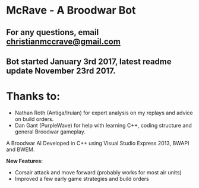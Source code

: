 # McRave - A Broodwar Bot
## For any questions, email christianmccrave@gmail.com
## Bot started January 3rd 2017, latest readme update November 23rd 2017.

# Thanks to:
- Nathan Roth (Antiga/Iruian) for expert analysis on my replays and advice on build orders.
- Dan Gant (PurpleWave) for help with learning C++, coding structure and general Broodwar gameplay.

A Broodwar AI Developed in C++ using Visual Studio Express 2013, BWAPI and BWEM.

**New Features:**
- Corsair attack and move forward (probably works for most air units)
- Improved a few early game strategies and build orders
